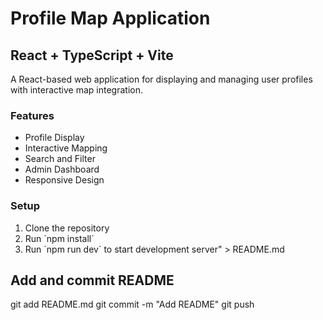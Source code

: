 # Profile Map Application
## React + TypeScript + Vite
A React-based web application for displaying and managing user profiles with interactive map integration.

### Features
- Profile Display
- Interactive Mapping
- Search and Filter
- Admin Dashboard
- Responsive Design

### Setup
1. Clone the repository
2. Run \`npm install\`
3. Run \`npm run dev\` to start development server" > README.md

## Add and commit README
git add README.md
git commit -m "Add README"
git push








